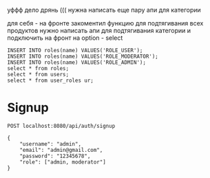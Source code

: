 уффф дело дрянь (((
нужна написать еще пару апи для категории

для себя - на фронте закоментил функцию для подтягивания всех продуктов 
           нужно написать апи для подтягивания категории и подключить на фронт на option - select

```
INSERT INTO roles(name) VALUES('ROLE_USER');
INSERT INTO roles(name) VALUES('ROLE_MODERATOR');
INSERT INTO roles(name) VALUES('ROLE_ADMIN');
select * from roles;
select * from users;
select * from user_roles ur;

```

# Signup
`POST localhost:8080/api/auth/signup`
```
{
    "username": "admin",
    "email": "admin@gmail.com",
    "password": "12345678",
    "role": ["admin, moderator"]
}
```
